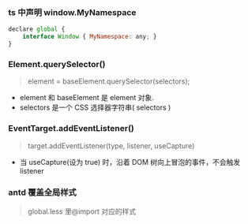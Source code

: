 ### ts 中声明 window.MyNamespace

```js
declare global {
    interface Window { MyNamespace: any; }
}
```

### Element.querySelector()

> element = baseElement.querySelector(selectors);

- element 和 baseElement 是 element 对象.
- selectors 是一个 CSS 选择器字符串( selectors )

### EventTarget.addEventListener()

> target.addEventListener(type, listener, useCapture)

- 当 useCapture(设为 true) 时，沿着 DOM 树向上冒泡的事件，不会触发 listener

### antd 覆盖全局样式

> global.less 里@import 对应的样式

### 
